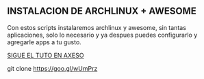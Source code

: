 ## INSTALACION DE ARCHLINUX + AWESOME
Con estos scripts instalaremos archlinux y awesome, sin tantas aplicaciones, solo lo necesario y ya despues puedes configurarlo y agregarle apps a tu gusto.

[SIGUE EL TUTO EN AXESO](https://axeso.red/instalacion-archlinux-awesome/)

git clone https://goo.gl/wUmPrz
